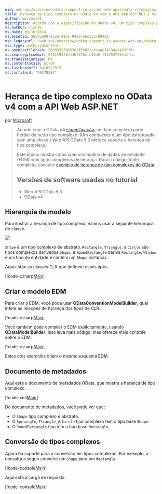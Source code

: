 ```yaml
---
uid: web-api/overview/odata-support-in-aspnet-web-api/odata-v4/complex-type-inheritance-in-odata-v4
title: Herança de tipo complexo no OData v4 com a API Web ASP.NET | Microsoft Docs
author: microsoft
description: Acordo com a especificação do OData v4, um tipo complexo pode herdar de outro tipo complexo. (Um tipo complexo é um tipo estruturado sem uma chave.) API da Web...
ms.author: riande
ms.date: 09/16/2014
ms.assetid: a00d3600-9c2a-41bc-9460-06cc527904e2
msc.legacyurl: /web-api/overview/odata-support-in-aspnet-web-api/odata-v4/complex-type-inheritance-in-odata-v4
msc.type: authoredcontent
ms.openlocfilehash: 76db6325b8528af5b82ca3ea4e34284ca470ff6e
ms.sourcegitcommit: 0f1119340e4464720cfd16d0ff15764746ea1fea
ms.translationtype: MT
ms.contentlocale: pt-BR
ms.lasthandoff: 04/09/2019
ms.locfileid: "59378583"
---
```

# <a name="complex-type-inheritance-in-odata-v4-with-aspnet-web-api"></a>Herança de tipo complexo no OData v4 com a API Web ASP.NET

por [Microsoft](https://github.com/microsoft)

> Acordo com o OData v4 [especificação](http://www.odata.org/documentation/odata-version-4-0/), um tipo complexo pode herdar de outro tipo complexo. (Um *complexos* é um tipo estruturado sem uma chave.) Web API OData 5.3 oferece suporte a herança de tipo complexo.
> 
> Este tópico mostra como criar um modelo de dados de entidade (EDM) com tipos complexos de herança. Para o código-fonte completo, consulte [exemplo de herança de tipo complexos do OData](http://aspnet.codeplex.com/sourcecontrol/latest#Samples/WebApi/OData/v4/ODataComplexTypeInheritanceSample/ReadMe.txt).
> 
> ## <a name="software-versions-used-in-the-tutorial"></a>Versões de software usadas no tutorial
> 
> 
> - Web API OData 5.3
> - OData v4


## <a name="model-hierarchy"></a>Hierarquia de modelo

Para ilustrar a herança de tipo complexo, vamos usar a seguinte hierarquia de classe.

![](complex-type-inheritance-in-odata-v4/_static/image1.png)

`Shape` é um tipo complexo de abstrato. `Rectangle`, `Triangle`, e `Circle` são tipos complexos derivados `Shape`, e `RoundRectangle` deriva `Rectangle`. `Window` é um tipo de entidade e contém um `Shape` instância.

Aqui estão as classes CLR que definem esses tipos.

[!code-csharp[Main](complex-type-inheritance-in-odata-v4/samples/sample1.cs)]

## <a name="build-the-edm-model"></a>Criar o modelo EDM

Para criar o EDM, você pode usar **ODataConventionModelBuilder**, qual infere as relações de herança dos tipos de CLR.

[!code-csharp[Main](complex-type-inheritance-in-odata-v4/samples/sample2.cs)]

Você também pode compilar o EDM explicitamente, usando **ODataModelBuilder**. Isso leva mais código, mas oferece mais controle sobre o EDM.

[!code-csharp[Main](complex-type-inheritance-in-odata-v4/samples/sample3.cs)]

Estes dois exemplos criam o mesmo esquema EDM.

## <a name="metadata-document"></a>Documento de metadados

Aqui está o documento de metadados OData, que mostra a herança de tipo complexo.

[!code-xml[Main](complex-type-inheritance-in-odata-v4/samples/sample4.xml?highlight=13,17,25,30)]

Do documento de metadados, você pode ver que:

- O `Shape` tipo complexo é abstrato.
- O `Rectangle`, `Triangle`, e `Circle` tipo complexo tem o tipo base `Shape`.
- O `RoundRectangle` tipo tem o tipo base `Rectangle`.

## <a name="casting-complex-types"></a>Conversão de tipos complexos

Agora há suporte para a conversão em tipos complexos. Por exemplo, a consulta a seguir converte um `Shape` para um `Rectangle`.

[!code-console[Main](complex-type-inheritance-in-odata-v4/samples/sample5.cmd)]

Aqui está a carga de resposta:

[!code-console[Main](complex-type-inheritance-in-odata-v4/samples/sample6.cmd)]
